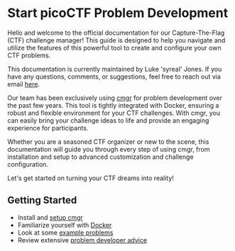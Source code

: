 # Start picoCTF Problem Development

Hello and welcome to the official documentation for our Capture-The-Flag (CTF)
challenge manager! This guide is designed to help you navigate and utilize the
features of this powerful tool to create and configure your own CTF problems.

This documentation is currently maintained by Luke 'syreal' Jones. If you have
any questions, comments, or suggestions, feel free to reach out via email
[here](mailto:other@picoctf.org).

Our team has been exclusively using
[cmgr](https://github.com/picoCTF/cmgr/releases/latest) for problem development
over the past few years. This tool is tightly integrated with Docker, ensuring a
robust and flexible environment for your CTF challenges. With cmgr, you can
easily bring your challenge ideas to life and provide an engaging experience for
participants.

Whether you are a seasoned CTF organizer or new to the scene, this documentation
will guide you through every step of using cmgr, from installation and setup to
advanced customization and challenge configuration.

Let's get started on turning your CTF dreams into reality!

## Getting Started

- Install and [setup cmgr](/setup-cmgr.md)
- Familiarize yourself with [Docker](https://www.docker.com/101-tutorial/)
- Look at some [example problems](/example-problems/)
- Review extensive [problem developer advice](/dev-advice.md)
